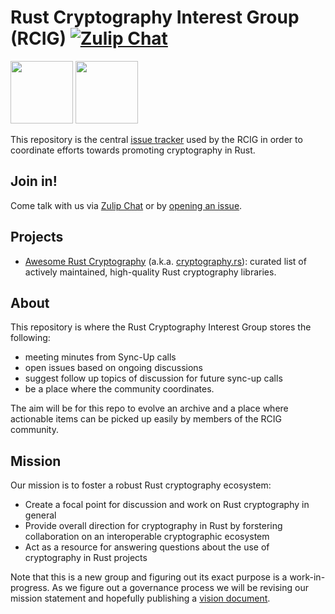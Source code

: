 # Rust Cryptography Interest Group (RCIG) [![Zulip Chat][chat-img]][Zulip Chat]

<img width="100px"
src="https://raw.githubusercontent.com/The-DevX-Initiative/RCIG_Coordination_Repo/main/mascot.png">
<img width="100px"
src="https://raw.githubusercontent.com/The-DevX-Initiative/RCIG_Coordination_Repo/main/RCIG_Mascot.png">



This repository is the central [issue tracker] used by the RCIG in order to
coordinate efforts towards promoting cryptography in Rust.

## Join in!

Come talk with us via [Zulip Chat] or by [opening an issue].

## Projects

- [Awesome Rust Cryptography][cryptography.rs] (a.k.a. [cryptography.rs]):
  curated list of  actively maintained, high-quality Rust cryptography libraries.

## About

This repository is where the Rust Cryptography Interest Group stores the following:

- meeting  minutes from Sync-Up calls
- open issues based on ongoing discussions
- suggest follow  up topics of discussion for future sync-up calls
- be a place where the community  coordinates.

The aim will be for this repo to evolve an archive and a place
where actionable items can be
picked up easily by members of the RCIG community.

## Mission

Our mission is to foster a robust Rust cryptography ecosystem:

- Create a focal point for discussion and work on Rust cryptography in general
- Provide overall direction for cryptography in Rust by forstering
  collaboration on an interoperable cryptographic ecosystem
- Act as a resource for answering questions about the use of cryptography
  in Rust projects

Note that this is a new group and figuring out its exact purpose is a work-in-progress.
As we figure out a governance process we will be revising our mission statement and
hopefully publishing a [vision document].

[issue tracker]: https://github.com/The-DevX-Initiative/RCIG_Coordination_Repo/issues
[opening an issue]: https://github.com/The-DevX-Initiative/RCIG_Coordination_Repo/issues/new/choose
[vision document]: https://github.com/The-DevX-Initiative/RCIG_Coordination_Repo/issues/4
[Zulip Chat]: https://rcig.zulipchat.com/
[chat-img]: https://img.shields.io/badge/zulip-join_chat-blue.svg?logo=zulip
[cryptography.rs]: https://cryptography.rs

